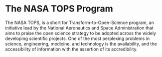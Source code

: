 # The NASA TOPS Program

The NASA TOPS, is a short for Transform-to-Open-Science program, an initiative lead by the National Aeronautics and Space Administration that aims to praise the open science strategy to be 
adopted across the widely developing scientific projects. One of the most perplexing problems in science, engineering, medicine, and technology is the availability, and the accessibility of 
information with the assertion of its accredibility.
